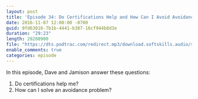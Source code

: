 ```yaml
---
layout: post
title: 'Episode 34: Do Certifications Help and How Can I Avoid Avoidance?'
date: 2016-11-07 12:00:00 -0700
guid: 9fd63016-7b1b-4441-b387-16cf944b8d3e
duration: "29:23"
length: 28208900
file: "https://dts.podtrac.com/redirect.mp3/download.softskills.audio/sse-034.mp3"
enable_comments: true
categories: episode
---
```


In this episode, Dave and Jamison answer these questions:

1. Do certifications help me?
2. How can I solve an avoidance problem?
